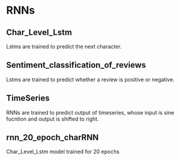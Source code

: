 # RNNs

## Char_Level_Lstm
Lstms are trained to predict the next character.

## Sentiment_classification_of_reviews
Lstms are trained to predict whether a review is positive or negative.

## TimeSeries
RNNs are trained to predict output of timeseries, whose input is sine fucntion and output is shifted to right.

## rnn_20_epoch_charRNN
Char_Level_Lstm model trained for 20 epochs
